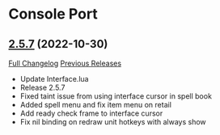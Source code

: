 # Console Port

## [2.5.7](https://github.com/seblindfors/ConsolePort/tree/2.5.7) (2022-10-30)
[Full Changelog](https://github.com/seblindfors/ConsolePort/compare/2.5.6...2.5.7) [Previous Releases](https://github.com/seblindfors/ConsolePort/releases)

- Update Interface.lua  
- Release 2.5.7  
- Fixed taint issue from using interface cursor in spell book  
- Added spell menu and fix item menu on retail  
- Add ready check frame to interface cursor  
- Fix nil binding on redraw unit hotkeys with always show  
